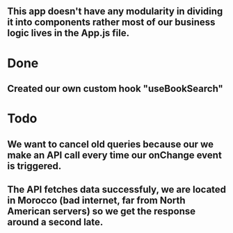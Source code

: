 ## This app doesn't have any modularity in dividing it into components rather most of our business logic lives in the App.js file.

# Done
## Created our own custom hook "useBookSearch"

# Todo

## We want to cancel old queries because our we make an API call every time our onChange event is triggered.
## The API fetches data successfuly, we are located in Morocco (bad internet, far from North American servers) so we get the response around a second late.

